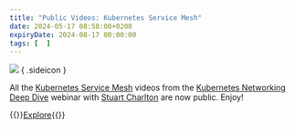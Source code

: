 ```yaml
---
title: "Public Videos: Kubernetes Service Mesh"
date: 2024-05-17 08:58:00+0200
expiryDate: 2024-08-17 00:00:00
tags: [  ]
---
```

![](/2024/01/dalle-cni.jpeg)
{ .sideicon }

All the [Kubernetes Service Mesh](https://my.ipspace.net/bin/list?id=Kubernetes#MESH) videos from the [Kubernetes Networking Deep Dive](https://www.ipspace.net/Kubernetes_Networking_Deep_Dive) webinar with [Stuart Charlton](https://www.ipspace.net/Author:Stuart_Charlton) are now public. Enjoy!

{{<jump>}}[Explore](https://my.ipspace.net/bin/list?id=Kubernetes#MESH){{</jump>}}